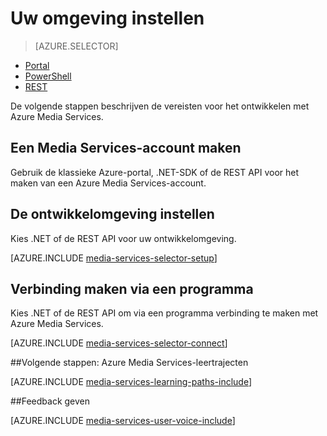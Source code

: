 <properties
    pageTitle="Instellen van uw omgeving | Microsoft Azure"
    description="Uw omgeving instellen voor het ontwikkelen met Azure Media Services."
    services="media-services"
    documentationCenter=""
    authors="Juliako"
    manager="erikre"
    editor=""/>

<tags
    ms.service="media-services"
    ms.workload="media"
    ms.tgt_pltfrm="na"
    ms.devlang="na"
    ms.topic="get-started-article"
    ms.date="09/26/2016"
    ms.author="juliako"/>


# Uw omgeving instellen

> [AZURE.SELECTOR]
- [Portal](media-services-create-account.md)
- [PowerShell](media-services-manage-with-powershell.md)
- [REST](https://msdn.microsoft.com/library/azure/dn167014.aspx)
<a id="create_account"></a>

De volgende stappen beschrijven de vereisten voor het ontwikkelen met Azure Media Services.

## Een Media Services-account maken

Gebruik de klassieke Azure-portal, .NET-SDK of de REST API voor het maken van een Azure Media Services-account.

<a id="setup_dev_env"></a>
## De ontwikkelomgeving instellen  

Kies .NET of de REST API voor uw ontwikkelomgeving.

[AZURE.INCLUDE [media-services-selector-setup](../../includes/media-services-selector-setup.md)]

<a id="connect"></a>
## Verbinding maken via een programma

Kies .NET of de REST API om via een programma verbinding te maken met Azure Media Services.

[AZURE.INCLUDE [media-services-selector-connect](../../includes/media-services-selector-connect.md)]


##Volgende stappen: Azure Media Services-leertrajecten

[AZURE.INCLUDE [media-services-learning-paths-include](../../includes/media-services-learning-paths-include.md)]

##Feedback geven

[AZURE.INCLUDE [media-services-user-voice-include](../../includes/media-services-user-voice-include.md)]




<!--HONumber=Sep16_HO3-->


